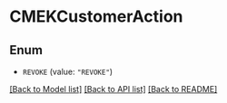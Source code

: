 # CMEKCustomerAction

## Enum


* `REVOKE` (value: `"REVOKE"`)


[[Back to Model list]](../README.md#documentation-for-models) [[Back to API list]](../README.md#documentation-for-api-endpoints) [[Back to README]](../README.md)



